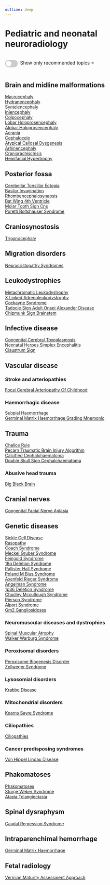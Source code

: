 ```yaml
---
outline: deep
---
```

<style>

.star-link-list {
  list-style-type: none !important;
  padding-left: 0 !important;
  margin-left: 0 !important;
}

.switch-container {
  display: flex;
  align-items: center;
  gap: 0.5rem;
  padding: 1rem 0;
  font-size: 0.95rem;
}

.switch {
  position: relative;
  display: inline-block;
  width: 42px;
  height: 24px;
}

.switch input {
  opacity: 0;
  width: 0;
  height: 0;
}

.slider {
  position: absolute;
  cursor: pointer;
  top: 0; left: 0; right: 0; bottom: 0;
  background-color: #ccc;
  border-radius: 24px;
  transition: 0.4s;
}

.slider:before {
  content: "";
  position: absolute;
  height: 18px;
  width: 18px;
  left: 3px;
  bottom: 3px;
  background-color: white;
  border-radius: 50%;
  transition: 0.4s;
}

input:checked + .slider {
  background-color: #42b983;
}

input:checked + .slider:before {
  transform: translateX(18px);
}

</style>

# Pediatric and neonatal neuroradiology

<div class="switch-container">
  <label class="switch">
    <input type="checkbox" id="toggle-stars">
    <span class="slider"></span>
  </label>
  <span>Show only recommended topics ⭐</span>
</div>

## Brain and midline malformations

[Macrocephaly](https://radiopaedia.org/articles/macrocephaly)  
[Hydranencephaly](https://radiopaedia.org/articles/hydranencephaly)  
[Syntelencephaly](https://radiopaedia.org/articles/syntelencephaly)  
[Iniencephaly](https://radiopaedia.org/articles/iniencephaly)  
[Colpocephaly](https://radiopaedia.org/articles/colpocephaly)  
[Lobar Holoprosencephaly](https://radiopaedia.org/articles/lobar-holoprosencephaly)  
[Alobar Holoprosencephaly](https://radiopaedia.org/articles/alobar-holoprosencephaly)  
[Acrania](https://radiopaedia.org/articles/acrania)  
[Cephalocele](https://radiopaedia.org/articles/cephalocele-1)  
[Atypical Callosal Dysgenesis](https://radiopaedia.org/articles/atypical-callosal-dysgenesis)  
[Arhinencephaly](https://radiopaedia.org/articles/arhinencephaly)  
[Craniorachischisis](https://radiopaedia.org/articles/craniorachischisis)  
[Hemifacial Hypertrophy](https://radiopaedia.org/articles/hemifacial-hypertrophy-1)  

## Posterior fossa

[Cerebellar Tonsillar Ectopia](https://radiopaedia.org/articles/cerebellar-tonsillar-ectopia)  
[Basilar Invagination](https://radiopaedia.org/articles/basilar-invagination)  
[Rhombencephalosynapsis](https://radiopaedia.org/articles/rhombencephalosynapsis)  
[Bat Wing 4th Ventricle](https://radiopaedia.org/articles/bat-wing-4th-ventricle)  
[Molar Tooth Sign Cns](https://radiopaedia.org/articles/molar-tooth-sign-cns-1)  
[Poretti Boltshauser Syndrome](https://radiopaedia.org/articles/poretti-boltshauser-syndrome)  

## Craniosynostosis

[Trigonocephaly](https://radiopaedia.org/articles/trigonocephaly)  

## Migration disorders

[Neurocristopathy Syndromes](https://radiopaedia.org/articles/neurocristopathy-syndromes)  

## Leukodystrophies

[Metachromatic Leukodystrophy](https://radiopaedia.org/articles/metachromatic-leukodystrophy)  
[X Linked Adrenoleukodystrophy](https://radiopaedia.org/articles/x-linked-adrenoleukodystrophy-1)  
[Cockayne Syndrome](https://radiopaedia.org/articles/cockayne-syndrome)  
[Tadpole Sign Adult Onset Alexander Disease](https://radiopaedia.org/articles/tadpole-sign-adult-onset-alexander-disease)  
[Chipmunk Sign Brainstem](https://radiopaedia.org/articles/chipmunk-sign-brainstem)  

## Infective disease

[Congenital Cerebral Toxoplasmosis](https://radiopaedia.org/articles/congenital-cerebral-toxoplasmosis)  
[Neonatal Herpes Simplex Encephalitis](https://radiopaedia.org/articles/neonatal-herpes-simplex-encephalitis)  
[Claustrum Sign](https://radiopaedia.org/articles/claustrum-sign)  

## Vascular disease

### Stroke and arteriopathies

[Focal Cerebral Arteriopathy Of Childhood](https://radiopaedia.org/articles/focal-cerebral-arteriopathy-of-childhood)  

### Haemorrhagic disease

[Subpial Haemorrhage](https://radiopaedia.org/articles/subpial-haemorrhage)  
[Germinal Matrix Haemorrhage Grading Mnemonic](https://radiopaedia.org/articles/germinal-matrix-haemorrhage-grading-mnemonic)  

## Trauma

[Chalice Rule](https://radiopaedia.org/articles/chalice-rule)  
[Pecarn Traumatic Brain Injury Algorithm](https://radiopaedia.org/articles/pecarn-traumatic-brain-injury-algorithm)  
[Calcified Cephalohaematoma](https://radiopaedia.org/articles/calcified-cephalohaematoma)  
[Double Skull Sign Cephalohaematoma](https://radiopaedia.org/articles/double-skull-sign-cephalohaematoma)  

### Abusive head trauma

[Big Black Brain](https://radiopaedia.org/articles/big-black-brain)  

## Cranial nerves

[Congenital Facial Nerve Aplasia](https://radiopaedia.org/articles/congenital-facial-nerve-aplasia)  

## Genetic diseases

[Sickle Cell Disease](https://radiopaedia.org/articles/sickle-cell-disease)  
[Rasopathy](https://radiopaedia.org/articles/rasopathy-1)  
[Coach Syndrome](https://radiopaedia.org/articles/coach-syndrome)  
[Meckel Gruber Syndrome](https://radiopaedia.org/articles/meckel-gruber-syndrome)  
[Feingold Syndrome](https://radiopaedia.org/articles/feingold-syndrome)  
[18q Deletion Syndrome](https://radiopaedia.org/articles/18q-deletion-syndrome-2)  
[Pallister Hall Syndrome](https://radiopaedia.org/articles/pallister-hall-syndrome)  
[Poland M Bius Syndrome](https://radiopaedia.org/articles/poland-m-bius-syndrome)  
[Axenfeld Rieger Syndrome](https://radiopaedia.org/articles/axenfeld-rieger-syndrome)  
[Angelman Syndrome](https://radiopaedia.org/articles/angelman-syndrome)  
[1p36 Deletion Syndrome](https://radiopaedia.org/articles/1p36-deletion-syndrome)  
[Chudley Mccullough Syndrome](https://radiopaedia.org/articles/chudley-mccullough-syndrome)  
[Pierson Syndrome](https://radiopaedia.org/articles/pierson-syndrome)  
[Alport Syndrome](https://radiopaedia.org/articles/alport-syndrome)  
[Gm2 Gangliosidoses](https://radiopaedia.org/articles/gm2-gangliosidoses)  

### Neuromuscular diseases and dystrophies

[Spinal Muscular Atrophy](https://radiopaedia.org/articles/spinal-muscular-atrophy)  
[Walker Warburg Syndrome](https://radiopaedia.org/articles/walker-warburg-syndrome-1)  

### Peroxisomal disorders

[Peroxisome Biogenesis Disorder](https://radiopaedia.org/articles/peroxisome-biogenesis-disorder)  
[Zellweger Syndrome](https://radiopaedia.org/articles/zellweger-syndrome)  

### Lysosomial disorders

[Krabbe Disease](https://radiopaedia.org/articles/krabbe-disease)  

### Mitochondrial disorders

[Kearns Sayre Syndrome](https://radiopaedia.org/articles/kearns-sayre-syndrome)  

### Ciliopathies

[Ciliopathies](https://radiopaedia.org/articles/ciliopathies)  

### Cancer predisposing syndromes

[Von Hippel Lindau Disease](https://radiopaedia.org/articles/von-hippel-lindau-disease-5)  

## Phakomatoses

[Phakomatoses](https://radiopaedia.org/articles/phakomatoses-1)  
[Sturge Weber Syndrome](https://radiopaedia.org/articles/sturge-weber-syndrome-1)  
[Ataxia Telangiectasia](https://radiopaedia.org/articles/ataxia-telangiectasia-1)  

## Spinal dysraphysm

[Caudal Regression Syndrome](https://radiopaedia.org/articles/caudal-regression-syndrome)  

## Intraparenchimal hemorrhage

[Germinal Matrix Haemorrhage](https://radiopaedia.org/articles/germinal-matrix-haemorrhage)  

## Fetal radiology

[Vermian Maturity Assessment Approach](https://radiopaedia.org/articles/vermian-maturity-assessment-approach-1)  